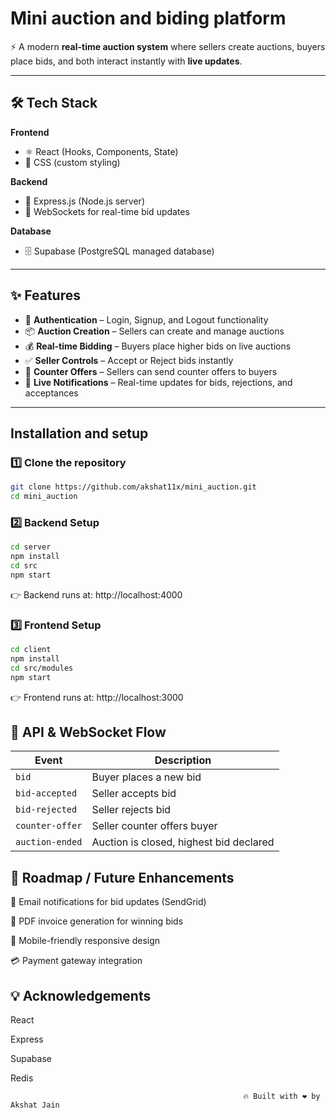 
# Mini auction and biding platform

⚡ A modern **real-time auction system** where sellers create auctions, buyers place bids, and both interact instantly with **live updates**.

---


## 🛠️ Tech Stack  

**Frontend**  
- ⚛️ React (Hooks, Components, State)  
- 🎨 CSS (custom styling)  

**Backend**  
- 🚀 Express.js (Node.js server)  
- 🔗 WebSockets for real-time bid updates   

**Database**  
- 🗄️ Supabase (PostgreSQL managed database)  
---

## ✨ Features  

- 🔐 **Authentication** – Login, Signup, and Logout functionality  
- 📦 **Auction Creation** – Sellers can create and manage auctions  
- 💰 **Real-time Bidding** – Buyers place higher bids on live auctions  
- ✅ **Seller Controls** – Accept or Reject bids instantly  
- 🔄 **Counter Offers** – Sellers can send counter offers to buyers  
- 🔔 **Live Notifications** – Real-time updates for bids, rejections, and acceptances  

---


## Installation and setup

### 1️⃣ Clone the repository  
```bash
git clone https://github.com/akshat11x/mini_auction.git
cd mini_auction
```

### 2️⃣ Backend Setup
```bash
cd server
npm install
cd src
npm start
```

👉 Backend runs at: http://localhost:4000

### 3️⃣ Frontend Setup
```bash
cd client
npm install
cd src/modules
npm start
```


👉 Frontend runs at: http://localhost:3000



    
## 🔗 API & WebSocket Flow
| Event           | Description                             |
| --------------- | --------------------------------------- |
| `bid`           | Buyer places a new bid                  |
| `bid-accepted`  | Seller accepts bid                      |
| `bid-rejected`  | Seller rejects bid                      |
| `counter-offer` | Seller counter offers buyer             |
| `auction-ended` | Auction is closed, highest bid declared |


## 🚀 Roadmap / Future Enhancements
📧 Email notifications for bid updates (SendGrid)

🧾 PDF invoice generation for winning bids

📱 Mobile-friendly responsive design

💳 Payment gateway integration
## 💡 Acknowledgements
React

Express

Supabase

Redis

                                                        🔥 Built with ❤️ by Akshat Jain

